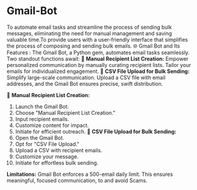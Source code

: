 # Gmail-Bot
To automate email tasks and streamline the process of sending bulk messages,  eliminating the need for manual management and saving valuable time.To provide users with a user-friendly interface that simplifies the process of  composing and sending bulk emails.
🌐  Gmail Bot and Its Features : 
   The Gmail Bot, a Python gem, automates email tasks seamlessly. Two standout functions await:
📌 **Manual Recipient List Creation:** Empower personalized communication by manually curating recipient lists. Tailor your emails for individualized engagement.
📌 **CSV File Upload for Bulk Sending:** Simplify large-scale communication. Upload a CSV file with email addresses, and the Gmail Bot ensures precise, swift distribution.

🔸 **Manual Recipient List Creation:**
   1. Launch the Gmail Bot.
   2. Choose "Manual Recipient List Creation."
   3. Input recipient emails.
   4. Customize content for impact.
   5. Initiate for efficient outreach.
🔸 **CSV File Upload for Bulk Sending:**
   1. Open the Gmail Bot.
   2. Opt for "CSV File Upload."
   3. Upload a CSV with recipient emails.
   4. Customize your message.
   5. Initiate for effortless bulk sending.

**Limitations:**
 Gmail Bot enforces a 500-email daily limit. This ensures meaningful, focused communication, to and avoid Scams.
